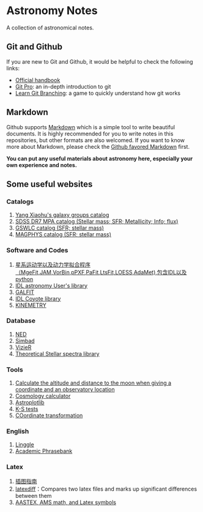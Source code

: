 # Astronomy Notes
A collection of astronomical notes.

## Git and Github
If you are new to Git and Github, it would be helpful to check the following links:
- [Official handbook](https://guides.github.com/introduction/git-handbook/)
- [Git Pro](https://git-scm.com/book/en/v2): an in-depth introduction to git
- [Learn Git Branching](https://learngitbranching.js.org/?demo): a game to quickly understand how git works

## Markdown
Github supports [Markdown](https://daringfireball.net/projects/markdown/) which is a simple tool to write beautiful documents. It is highly recommended for you to write notes in this repositories, but other formats are also welcomed. If you want to know more about Markdown, please check the [Github favored Markdown](https://guides.github.com/features/mastering-markdown/) first.

**You can put any useful materials about astronomy here, especially your own experience and notes.**

## Some useful websites

### Catalogs
1. [Yang Xiaohu's galaxy groups catalog](http://gax.sjtu.edu.cn/data/Group.html)
2. [SDSS DR7 MPA catalog (Stellar mass; SFR; Metallicity; Info; flux)](https://wwwmpa.mpa-garching.mpg.de/SDSS/DR7/)
3. [GSWLC catalog (SFR; stellar mass)](http://pages.iu.edu/~salims/gswlc/)
4. [MAGPHYS catalog (SFR; stellar mass)](http://irfu.cea.fr/Pisp/yu-yen.chang/sw.html)

### Software and Codes
1. [星系运动学以及动力学拟合程序（MgeFit,JAM,VorBin,pPXF,PaFit,LtsFit,LOESS,AdaMet),包含IDL以及python](http://www-astro.physics.ox.ac.uk/%7Emxc/software/)
2. [IDL astronomy User's library](https://idlastro.gsfc.nasa.gov/homepage.html)
3. [GALFIT](https://users.obs.carnegiescience.edu/peng/work/galfit/galfit.html)
4. [IDL Coyote library](http://www.idlcoyote.com/gallery/index.html)
5. [KINEMETRY](http://davor.krajnovic.org/idl/)

### Database
1. [NED](https://ned.ipac.caltech.edu)
2. [Simbad](http://simbad.u-strasbg.fr/simbad/)
3. [VizieR](http://vizier.u-strasbg.fr)
4. [Theoretical Stellar spectra library](http://svo2.cab.inta-csic.es/theory/main/)


### Tools
1. [Calculate the altitude and distance to the moon when giving a coordinate and an observatory location](http://catserver.ing.iac.es/staralt/)  
2. [Cosmology calculator](https://ned.ipac.caltech.edu/help/cosmology_calc.html)
3. [Astroplotlib](http://astroplotlib.stsci.edu)
4. [K-S tests](http://www.physics.csbsju.edu/stats/KS-test.n.plot_form.html)
5. [COordinate transformation](http://ned.ipac.caltech.edu/forms/calculator.html)

### English
1. [Linggle](https://www.linggle.com)
2. [Academic Phrasebank](http://www.phrasebank.manchester.ac.uk)

### Latex
1. [插图指南](http://www.ctex.org/documents/latex/graphics/)
2. [latexdiff](https://github.com/ftilmann/latexdiff/)：Compares two latex files and marks up significant differences between them
3. [AASTEX, AMS math, and Latex symbols](https://2modf33kux3n19iucb17y5dj-wpengine.netdna-ssl.com/wp-content/uploads/2018/08/aassymbols.pdf)



